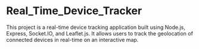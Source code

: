 # Real_Time_Device_Tracker
This project is a real-time device tracking application built using Node.js, Express, Socket.IO, and Leaflet.js. It allows users to track the geolocation of connected devices in real-time on an interactive map.
